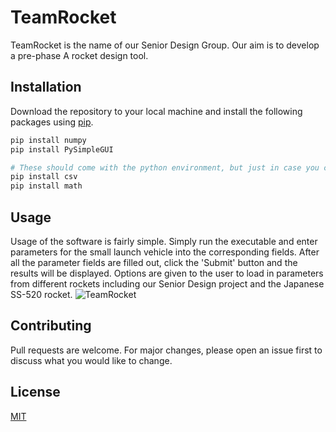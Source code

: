# TeamRocket

TeamRocket is the name of our Senior Design Group. Our aim is to develop a pre-phase A rocket design tool.

## Installation

Download the repository to your local machine and install the following packages using [pip](https://pip.pypa.io/en/stable/).

```bash
pip install numpy
pip install PySimpleGUI

# These should come with the python environment, but just in case you can run the following to make sure:
pip install csv
pip install math
```

## Usage

Usage of the software is fairly simple. Simply run the executable and enter parameters for the small launch vehicle into the corresponding fields. After all the parameter fields are filled out, click the 'Submit' button and the results will be displayed. Options are given to the user to load in parameters from different rockets including our Senior Design project and the Japanese SS-520 rocket. 
![TeamRocket](https://user-images.githubusercontent.com/43186444/111261897-2e941000-85f1-11eb-80fc-f8ae2edac101.png)

## Contributing
Pull requests are welcome. For major changes, please open an issue first to discuss what you would like to change.


## License
[MIT](https://choosealicense.com/licenses/mit/)
